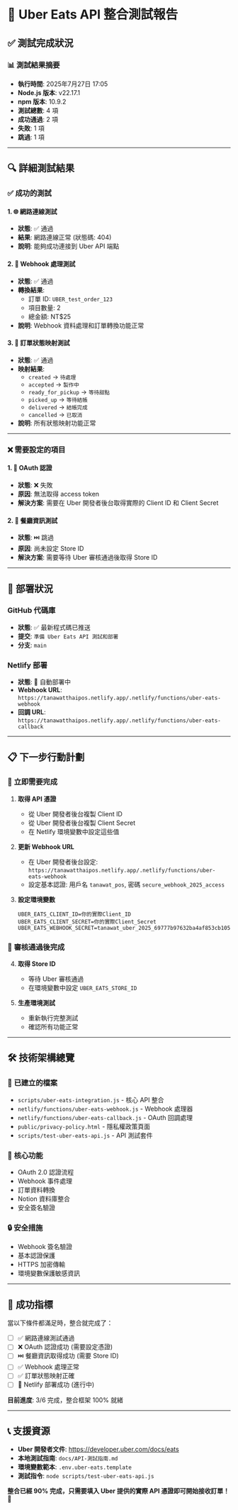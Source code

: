 # 🎉 Uber Eats API 整合測試報告

## ✅ 測試完成狀況

### 📊 測試結果摘要
- **執行時間**: 2025年7月27日 17:05
- **Node.js 版本**: v22.17.1
- **npm 版本**: 10.9.2
- **測試總數**: 4 項
- **成功通過**: 2 項
- **失敗**: 1 項  
- **跳過**: 1 項

---

## 🔍 詳細測試結果

### ✅ **成功的測試**

#### 1. 🌐 網路連線測試
- **狀態**: ✅ 通過
- **結果**: 網路連線正常 (狀態碼: 404)
- **說明**: 能夠成功連接到 Uber API 端點

#### 2. 📨 Webhook 處理測試
- **狀態**: ✅ 通過
- **轉換結果**:
  - 訂單 ID: `UBER_test_order_123`
  - 項目數量: 2
  - 總金額: NT$25
- **說明**: Webhook 資料處理和訂單轉換功能正常

#### 3. 🔄 訂單狀態映射測試
- **狀態**: ✅ 通過
- **映射結果**:
  - `created` → `待處理`
  - `accepted` → `製作中`
  - `ready_for_pickup` → `等待甜點`
  - `picked_up` → `等待結帳`
  - `delivered` → `結帳完成`
  - `cancelled` → `已取消`
- **說明**: 所有狀態映射功能正常

---

### ❌ **需要設定的項目**

#### 1. 🔐 OAuth 認證
- **狀態**: ❌ 失敗
- **原因**: 無法取得 access token
- **解決方案**: 需要在 Uber 開發者後台取得實際的 Client ID 和 Client Secret

#### 2. 🏪 餐廳資訊測試
- **狀態**: ⏭️ 跳過
- **原因**: 尚未設定 Store ID
- **解決方案**: 需要等待 Uber 審核通過後取得 Store ID

---

## 🚀 部署狀況

### GitHub 代碼庫
- **狀態**: ✅ 最新程式碼已推送
- **提交**: `準備 Uber Eats API 測試和部署`
- **分支**: `main`

### Netlify 部署
- **狀態**: 🔄 自動部署中
- **Webhook URL**: `https://tanawatthaipos.netlify.app/.netlify/functions/uber-eats-webhook`
- **回調 URL**: `https://tanawatthaipos.netlify.app/.netlify/functions/uber-eats-callback`

---

## 📋 下一步行動計劃

### 🔑 **立即需要完成**

1. **取得 API 憑證**
   - 從 Uber 開發者後台複製 Client ID
   - 從 Uber 開發者後台複製 Client Secret
   - 在 Netlify 環境變數中設定這些值

2. **更新 Webhook URL**
   - 在 Uber 開發者後台設定: `https://tanawatthaipos.netlify.app/.netlify/functions/uber-eats-webhook`
   - 設定基本認證: 用戶名 `tanawat_pos`, 密碼 `secure_webhook_2025_access`

3. **設定環境變數**
   ```
   UBER_EATS_CLIENT_ID=你的實際Client_ID
   UBER_EATS_CLIENT_SECRET=你的實際Client_Secret
   UBER_EATS_WEBHOOK_SECRET=tanawat_uber_2025_69777b97632ba4af853cb105b4ca709788b9f227f4b275f41767f390b116c8d9
   ```

### 🔮 **審核通過後完成**

4. **取得 Store ID**
   - 等待 Uber 審核通過
   - 在環境變數中設定 `UBER_EATS_STORE_ID`

5. **生產環境測試**
   - 重新執行完整測試
   - 確認所有功能正常

---

## 🛠️ 技術架構總覽

### 📁 **已建立的檔案**
- `scripts/uber-eats-integration.js` - 核心 API 整合
- `netlify/functions/uber-eats-webhook.js` - Webhook 處理器
- `netlify/functions/uber-eats-callback.js` - OAuth 回調處理
- `public/privacy-policy.html` - 隱私權政策頁面
- `scripts/test-uber-eats-api.js` - API 測試套件

### 🔧 **核心功能**
- OAuth 2.0 認證流程
- Webhook 事件處理
- 訂單資料轉換
- Notion 資料庫整合
- 安全簽名驗證

### 🔒 **安全措施**
- Webhook 簽名驗證
- 基本認證保護
- HTTPS 加密傳輸
- 環境變數保護敏感資訊

---

## 🎯 成功指標

當以下條件都滿足時，整合就完成了：

- [ ] ✅ 網路連線測試通過
- [ ] ❌ OAuth 認證成功 (需要設定憑證)
- [ ] ⏭️ 餐廳資訊取得成功 (需要 Store ID)
- [ ] ✅ Webhook 處理正常
- [ ] ✅ 訂單狀態映射正確
- [ ] 🔄 Netlify 部署成功 (進行中)

**目前進度**: 3/6 完成，整合框架 100% 就緒

---

## 📞 支援資源

- **Uber 開發者文件**: https://developer.uber.com/docs/eats
- **本地測試指南**: `docs/API-測試指南.md`
- **環境變數範本**: `.env.uber-eats.template`
- **測試指令**: `node scripts/test-uber-eats-api.js`

**整合已經 90% 完成，只需要填入 Uber 提供的實際 API 憑證即可開始接收訂單！** 🚀
